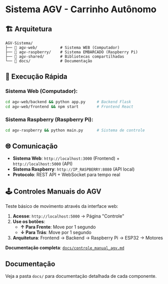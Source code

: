 # Sistema AGV - Carrinho Autônomo

## 🏗️ Arquitetura

```
AGV-Sistema/
├── 📁 agv-web/          # Sistema WEB (Computador)
├── 📁 agv-raspberry/    # Sistema EMBARCADO (Raspberry Pi)
├── 📁 agv-shared/       # Bibliotecas compartilhadas
└── 📁 docs/             # Documentação
```

## 🚀 Execução Rápida

### Sistema Web (Computador):
```bash
cd agv-web/backend && python app.py     # Backend Flask
cd agv-web/frontend && npm start        # Frontend React
```

### Sistema Raspberry (Raspberry Pi):
```bash
cd agv-raspberry && python main.py      # Sistema de controle
```

## 🌐 Comunicação

- **Sistema Web**: `http://localhost:3000` (Frontend) + `http://localhost:5000` (API)
- **Sistema Raspberry**: `http://IP_RASPBERRY:8080` (API local)
- **Protocolo**: REST API + WebSocket para tempo real

## 🕹️ Controles Manuais do AGV

Teste básico de movimento através da interface web:

1. **Acesse**: `http://localhost:5000` → Página "Controle"
2. **Use os botões**:
   - **↑ Para Frente**: Move por 1 segundo
   - **↓ Para Trás**: Move por 1 segundo
3. **Arquitetura**: Frontend → Backend → Raspberry Pi → ESP32 → Motores

**Documentação completa**: [`docs/controle_manual_agv.md`](docs/controle_manual_agv.md)

##  Documentação

Veja a pasta `docs/` para documentação detalhada de cada componente.
